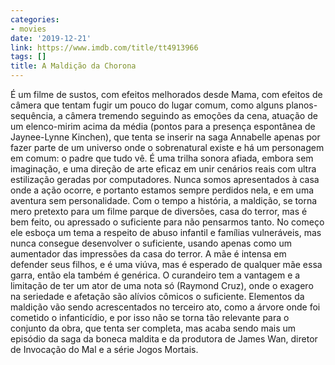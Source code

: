 ```yaml
---
categories:
- movies
date: '2019-12-21'
link: https://www.imdb.com/title/tt4913966
tags: []
title: A Maldição da Chorona
---
```


É um filme de sustos, com efeitos melhorados desde Mama, com efeitos de câmera que tentam fugir um pouco do lugar comum, como alguns planos-sequência, a câmera tremendo seguindo as emoções da cena, atuação de um elenco-mirim acima da média (pontos para a presença espontânea de Jaynee-Lynne Kinchen), que tenta se inserir na saga Annabelle apenas por fazer parte de um universo onde o sobrenatural existe e há um personagem em comum: o padre que tudo vê. É uma trilha sonora afiada, embora sem imaginação, e uma direção de arte eficaz em unir cenários reais com ultra estilização geradas por computadores. Nunca somos apresentados à casa onde a ação ocorre, e portanto estamos sempre perdidos nela, e em uma aventura sem personalidade. Com o tempo a história, a maldição, se torna mero pretexto para um filme parque de diversões, casa do terror, mas é bem feito, ou apressado o suficiente para não pensarmos tanto. No começo ele esboça um tema a respeito de abuso infantil e famílias vulneráveis, mas nunca consegue desenvolver o suficiente, usando apenas como um aumentador das impressões da casa do terror. A mãe é intensa em defender seus filhos, e é uma viúva, mas é esperado de qualquer mãe essa garra, então ela também é genérica. O curandeiro tem a vantagem e a limitação de ter um ator de uma nota só (Raymond Cruz), onde o exagero na seriedade e afetação são alívios cômicos o suficiente. Elementos da maldição vão sendo acrescentados no terceiro ato, como a árvore onde foi cometido o infanticídio, e por isso não se torna tão relevante para o conjunto da obra, que tenta ser completa, mas acaba sendo mais um episódio da saga da boneca maldita e da produtora de James Wan, diretor de Invocação do Mal e a série Jogos Mortais.